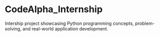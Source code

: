 # CodeAlpha_Internship
Intership project showcasing Python programming concepts, problem-solving, and real-world application development.
